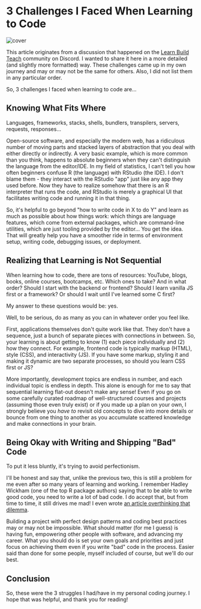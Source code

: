 # 3 Challenges I Faced When Learning to Code

![cover](https://cdn.hashnode.com/res/hashnode/image/upload/v1690299234126/ad4df73c-9926-4bb7-8778-e812e4cf3e70.jpeg?w=1600&h=840&fit=crop&crop=entropy&auto=compress,format&format=webp)

This article originates from a discussion that happened on the [Learn Build Teach](https://www.learnbuildteach.com/) community on Discord. I wanted to share it here in a more detailed (and slightly more formatted) way. These challenges came up in my own journey and may or may not be the same for others. Also, I did not list them in any particular order.

So, 3 challenges I faced when learning to code are...

## Knowing What Fits Where

Languages, frameworks, stacks, shells, bundlers, transpilers, servers, requests, responses...

Open-source software, and especially the modern web, has a ridiculous number of moving parts and stacked layers of abstraction that you deal with either directly or indirectly. A very basic example, which is more common than you think, happens to absolute beginners when they can't distinguish the language from the editor/IDE. In my field of statistics, I can't tell you how often beginners confuse R (the language) with RStudio (the IDE). I don't blame them - they interact with the RStudio "app" just like any app they used before. Now they have to realize somehow that there is an R interpreter that runs the code, and RStudio is merely a graphical UI that facilitates writing code and running it in that thing.

So, it's helpful to go beyond "how to write code in X to do Y" and learn as much as possible about how things work: which things are language features, which come from external packages, which are command-line utilities, which are just tooling provided by the editor... You get the idea. That will greatly help you have a smoother ride in terms of environment setup, writing code, debugging issues, or deployment.

## Realizing that Learning is Not Sequential

When learning how to code, there are tons of resources: YouTube, blogs, books, online courses, bootcamps, etc. Which ones to take? And in what order? Should I start with the backend or frontend? Should I learn vanilla JS first or a framework? Or should I wait until I've learned some C first?

My answer to these questions would be: yes.

Well, to be serious, do as many as you can in whatever order you feel like.

First, applications themselves don't quite work like that. They don't have a sequence, just a bunch of separate pieces with connections in between. So, your learning is about getting to know (1) each piece individually and (2) how they connect. For example, frontend code is typically markup (HTML), style (CSS), and interactivity (JS). If you have some markup, styling it and making it dynamic are two separate processes, so should you learn CSS first or JS?

More importantly, development topics are endless in number, and each individual topic is endless in depth. This alone is enough for me to say that sequential learning flat-out doesn't make any sense! Even if you go on some carefully curated roadmap of well-structured courses and projects (assuming those even truly exist) or if you made up a plan on your own, I strongly believe you *have to* revisit old concepts to dive into more details or bounce from one thing to another as you accumulate scattered knowledge and make connections in your brain.

## Being Okay with Writing and Shipping "Bad" Code

To put it less bluntly, it's trying to avoid perfectionism.

I'll be honest and say that, unlike the previous two, this is still a problem for me even after so many years of learning and working. I remember Hadley Wickham (one of the top R package authors) saying that to be able to write good code, you need to write a lot of bad code. I do accept that, but from time to time, it still drives me mad! I even wrote [an article overthinking that dilemma](https://wipdev.netlify.app/posts/pragmatism-vs-idealism).

Building a project with perfect design patterns and coding best practices may or may not be impossible. What should matter (for me I guess) is having fun, empowering other people with software, and advancing my career. What you should do is set your own goals and priorities and just focus on achieving them even if you write "bad" code in the process. Easier said than done for some people, myself included of course, but we'll do our best.

## Conclusion

So, these were the 3 struggles I had/have in my personal coding journey. I hope that was helpful, and thank you for reading!
